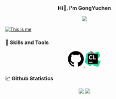 <h3 align="center">Hi👋, I'm GongYuchen</h3>

<p align="center">
    <a title="My Blog Site" target="_blank" href="https://GongYuchen99.github.io/">
        <img src="https://img.shields.io/badge/%E5%8D%9A%E5%AE%A2%20(blog)-GongYuchen99.github.io-orange" />
    </a>
</p>

[![This is me](https://readme-typing-svg.herokuapp.com?size=23&color=15485F&center=true&vCenter=true&width=1400&lines=%F0%9F%92%A1+%E5%8F%AA%E6%9C%89%E5%BF%83%E7%81%B5%E6%89%8D%E8%83%BD%E6%B4%9E%E5%AF%9F%E4%B8%80%E5%88%87%EF%BC%8C%E6%9C%80%E9%87%8D%E8%A6%81%E7%9A%84%E4%B8%9C%E8%A5%BF%EF%BC%8C%E7%94%A8%E7%9C%BC%E7%9D%9B%E6%98%AF%E7%9C%8B%E4%B8%8D%E8%A7%81%E7%9A%84%E3%80%82)](https://git.io/typing-svg)

### 🔨 Skills and Tools

<div align="center">
    <a href="https://github.com/" target="_blank" rel="noreferrer">
        <img alt="github" width="50px" src="https://github.com/GongYuchen99/GongYuchen99/blob/ad01603230ccb1732920e8b119ee11950b475e31/Img/github.svg" />
    </a>
    <a href="https://www.jetbrains.com/clion/" target="_blank" rel="noreferrer">
        <img alt="clion" width="50px" src="https://github.com/GongYuchen99/GongYuchen99/blob/ad01603230ccb1732920e8b119ee11950b475e31/Img/clion.svg" />
    </a>   
</div>

### 📈 Github Statistics

<div align="center">
    <span>&emsp;&emsp;</span>
    <img height="175px" src="https://github-readme-stats.vercel.app/api?username=GongYuchen99&count_private=true&show_icons=true" />
    <img height="175px" src="https://github-readme-stats.vercel.app/api/top-langs/?username=GongYuchen99&layout=compact&langs_count=8" />
    <span>&emsp;&emsp;</span>
</div>
